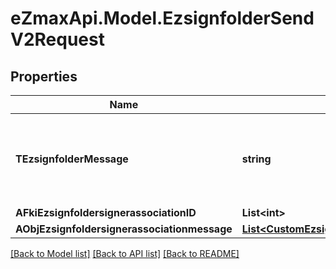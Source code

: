 
# eZmaxApi.Model.EzsignfolderSendV2Request

## Properties

Name | Type | Description | Notes
------------ | ------------- | ------------- | -------------
**TEzsignfolderMessage** | **string** | A custom text message that will be added to the email sent. | 
**AFkiEzsignfoldersignerassociationID** | **List&lt;int&gt;** |  | 
**AObjEzsignfoldersignerassociationmessage** | [**List&lt;CustomEzsignfoldersignerassociationmessageRequest&gt;**](CustomEzsignfoldersignerassociationmessageRequest.md) |  | 

[[Back to Model list]](../README.md#documentation-for-models)
[[Back to API list]](../README.md#documentation-for-api-endpoints)
[[Back to README]](../README.md)

